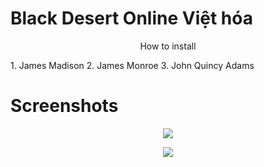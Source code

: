 # Black Desert Online Việt hóa
<p align="center">
  How to install
</p>
1. James Madison
2. James Monroe
3. John Quincy Adams

# Screenshots
<p align="center">
  <img width="" height="" src="https://i.imgur.com/yTBf0b4.png">
</p>

<p align="center">
  <img width="" height="" src="https://i.imgur.com/WgAoxQI.png">
</p>

